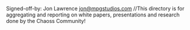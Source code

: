 Signed-off-by: Jon Lawrence <jon@mpgstudios.com>
//This directory is for aggregating and reporting on white papers, presentations and research done by the Chaoss Community!
